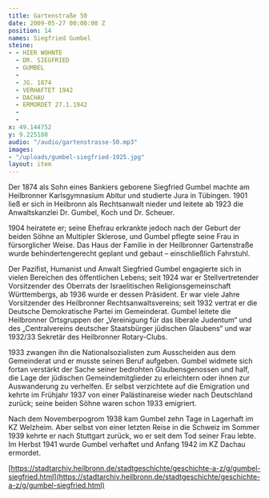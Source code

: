 ```yaml
---
title: Gartenstraße 50
date: 2009-05-27 00:00:00 Z
position: 14
names: Siegfried Gumbel
steine:
- - HIER WOHNTE
  - DR. SIEGFRIED
  - GUMBEL
  - 
  - JG. 1874
  - VERHAFTET 1942
  - DACHAU
  - ERMORDET 27.1.1942
  - 
  - 
x: 49.144752
y: 9.225188
audio: "/audio/gartenstrasse-50.mp3"
images:
- "/uploads/gumbel-siegfried-1925.jpg"
layout: item
---
```


Der 1874 als Sohn eines Bankiers geborene Siegfried Gumbel machte am Heilbronner Karlsgymnasium Abitur und studierte Jura in Tübingen. 1901 ließ er sich in Heilbronn als Rechtsanwalt nieder und leitete ab 1923 die Anwaltskanzlei Dr. Gumbel, Koch und Dr. Scheuer.

1904 heiratete er; seine Ehefrau erkrankte jedoch nach der Geburt der beiden Söhne an Multipler Sklerose, und Gumbel pflegte seine Frau in fürsorglicher Weise. Das Haus der Familie in der Heilbronner Gartenstraße wurde behindertengerecht geplant und gebaut – einschließlich Fahrstuhl.

Der Pazifist, Humanist und Anwalt Siegfried Gumbel engagierte sich in vielen Bereichen des öffentlichen Lebens; seit 1924 war er Stellvertretender Vorsitzender des Oberrats der Israelitischen Religionsgemeinschaft Württembergs, ab 1936 wurde er dessen Präsident. Er war viele Jahre Vorsitzender des Heilbronner Rechtsanwaltsvereins; seit 1932 vertrat er die Deutsche Demokratische Partei im Gemeinderat. Gumbel leitete die Heilbronner Ortsgruppen der „Vereinigung für das liberale Judentum“ und des „Centralvereins deutscher Staatsbürger jüdischen Glaubens“ und war 1932/33 Sekretär des Heilbronner Rotary-Clubs.

1933 zwangen ihn die Nationalsozialisten zum Ausscheiden aus dem Gemeinderat und er musste seinen Beruf aufgeben. Gumbel widmete sich fortan verstärkt der Sache seiner bedrohten Glaubensgenossen und half, die Lage der jüdischen Gemeindemitglieder zu erleichtern oder ihnen zur Auswanderung zu verhelfen. Er selbst verzichtete auf die Emigration und kehrte im Frühjahr 1937 von einer Palästinareise wieder nach Deutschland zurück; seine beiden Söhne waren schon 1933 emigriert.

Nach dem Novemberpogrom 1938 kam Gumbel zehn Tage in Lagerhaft im KZ Welzheim. Aber selbst von einer letzten Reise in die Schweiz im Sommer 1939 kehrte er nach Stuttgart zurück, wo er seit dem Tod seiner Frau lebte. Im Herbst 1941 wurde Gumbel verhaftet und Anfang 1942 im KZ Dachau ermordet.

[https://stadtarchiv.heilbronn.de/stadtgeschichte/geschichte-a-z/g/gumbel-siegfried.html](https://stadtarchiv.heilbronn.de/stadtgeschichte/geschichte-a-z/g/gumbel-siegfried.html)